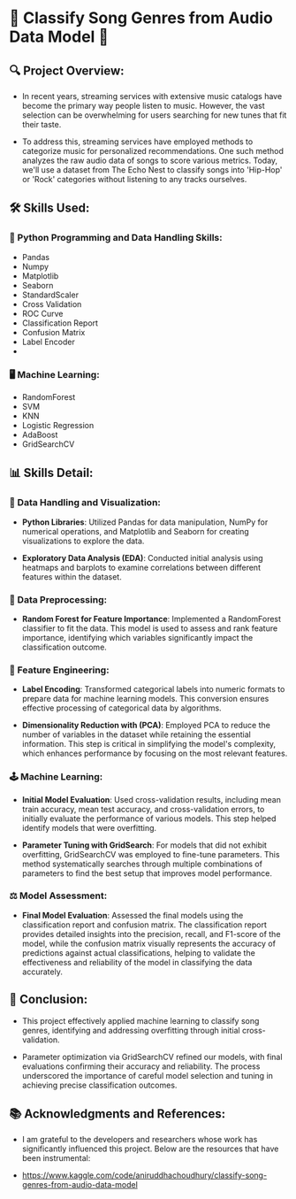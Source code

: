 # 🎼 Classify Song Genres from Audio Data Model 🎵

## 🔍 Project Overview:
* In recent years, streaming services with extensive music catalogs have become the primary way people listen to music. However, the vast selection can be overwhelming for users searching for new tunes that fit their taste.

* To address this, streaming services have employed methods to categorize music for personalized recommendations. One such method analyzes the raw audio data of songs to score various metrics. Today, we'll use a dataset from The Echo Nest to classify songs into 'Hip-Hop' or 'Rock' categories without listening to any tracks ourselves.

## 🛠️ Skills Used:
### 🐍 Python Programming and Data Handling Skills:
* Pandas
* Numpy
* Matplotlib
* Seaborn
* StandardScaler
* Cross Validation
* ROC Curve
* Classification Report
* Confusion Matrix
* Label Encoder
* 
### 🖥️ Machine Learning:
* RandomForest
* SVM
* KNN
* Logistic Regression
* AdaBoost
* GridSearchCV

## 📊 Skills Detail:
### 🔬 Data Handling and Visualization:
 - **Python Libraries**: Utilized Pandas for data manipulation, NumPy for numerical operations, and Matplotlib and Seaborn for creating visualizations to explore the data.
   
 - **Exploratory Data Analysis (EDA)**: Conducted initial analysis using heatmaps and barplots to examine correlations between different features within the dataset.

### 🦾 Data Preprocessing:
 - **Random Forest for Feature Importance**: Implemented a RandomForest classifier to fit the data. This model is used to assess and rank feature importance, identifying which variables significantly impact the classification outcome.
   
### 🧮 Feature Engineering:
 - **Label Encoding**: Transformed categorical labels into numeric formats to prepare data for machine learning models. This conversion ensures effective processing of categorical data by algorithms.
   
 - **Dimensionality Reduction with (PCA)**: Employed PCA to reduce the number of variables in the dataset while retaining the essential information. This step is critical in simplifying the model's complexity, which enhances performance by focusing on the most relevant features.

### 🕹️ Machine Learning:
 - **Initial Model Evaluation**: Used cross-validation results, including mean train accuracy, mean test accuracy, and cross-validation errors, to initially evaluate the performance of various models. This step helped identify models that were overfitting.

 - **Parameter Tuning with GridSearch**: For models that did not exhibit overfitting, GridSearchCV was employed to fine-tune parameters. This method systematically searches through multiple combinations of parameters to find the best setup that improves model performance.

### ⚖️ Model Assessment:
 - **Final Model Evaluation**: Assessed the final models using the classification report and confusion matrix. The classification report provides detailed insights into the precision, recall, and F1-score of the model, while the confusion matrix visually represents the accuracy of predictions against actual classifications, helping to validate the effectiveness and reliability of the model in classifying the data accurately.

## 🎤 Conclusion:
 * This project effectively applied machine learning to classify song genres, identifying and addressing overfitting through initial cross-validation.
 
 * Parameter optimization via GridSearchCV refined our models, with final evaluations confirming their accuracy and reliability. The process underscored the importance of careful model selection and tuning in achieving precise classification outcomes.

## 📚 Acknowledgments and References:
* I am grateful to the developers and researchers whose work has significantly influenced this project. Below are the resources that have been instrumental:

* https://www.kaggle.com/code/aniruddhachoudhury/classify-song-genres-from-audio-data-model
